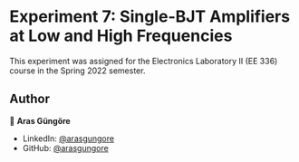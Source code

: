 # Experiment 7: Single-BJT Amplifiers at Low and High Frequencies

This experiment was assigned for the Electronics Laboratory II (EE 336) course in the Spring 2022 semester.



## Author

👤 **Aras Güngöre**

* LinkedIn: [@arasgungore](https://www.linkedin.com/in/arasgungore)
* GitHub: [@arasgungore](https://github.com/arasgungore)
